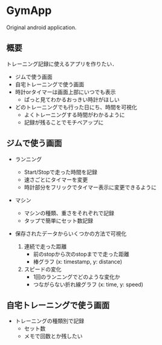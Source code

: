 # GymApp
Original android application.

概要
---

トレーニング記録に使えるアプリを作りたい．
- ジムで使う画面
- 自宅トレーニングで使う画面
- 時計orタイマーは画面上部にいつでも表示
    - ぱっと見てわかるおっきい時計がほしい
- どのトレーニングでも行った日にち、時間を可視化
    - よくトレーニングする時間がわかるように
    - 記録が残ることでモチベアップに

ジムで使う画面
---
- ランニング
    - Start/Stopで走った時間を記録
    - 速さごとにタイマーを変更
    - 時計部分をフリックでタイマー表示に変更できるように
- マシン
    - マシンの種類、重さをそれぞれで記録
    - タップで簡単にセット数記録
    
- 保存されたデータからいくつかの方法で可視化
    1. 連続で走った距離
        - 前のstopから次のstopまでで走った距離
        - 棒グラフ (x: timestamp, y: distance)
    1. スピードの変化
        - 1回のランニングでどのような変化か
        - つながらない折れ線グラフ (x: time, y: speed)

自宅トレーニングで使う画面
---
- トレーニングの種類別で記録
    - セット数
    - メモで回数とか残したい
